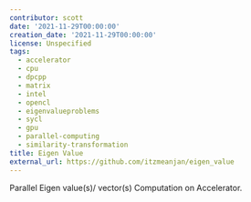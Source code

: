 ```yaml
---
contributor: scott
date: '2021-11-29T00:00:00'
creation_date: '2021-11-29T00:00:00'
license: Unspecified
tags:
  - accelerator
  - cpu
  - dpcpp
  - matrix
  - intel
  - opencl
  - eigenvalueproblems
  - sycl
  - gpu
  - parallel-computing
  - similarity-transformation
title: Eigen Value
external_url: https://github.com/itzmeanjan/eigen_value
---
```


Parallel Eigen value(s)/ vector(s) Computation on Accelerator.
